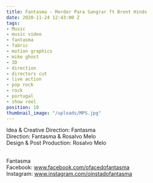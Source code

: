 ```yaml
---
title: Fantasma - Morder Para Sangrar ft Brent Hinds
date: 2020-11-24 12:43:00 Z
tags:
- Music
- music video
- fantasma
- fabric
- motion graphics
- mike ghost
- 3D
- direction
- directors cut
- live action
- pop rock
- rock
- portugal
- show reel
position: 10
thumbnail_image: "/uploads/MPS.jpg"
---
```


Idea & Creative Direction: Fantasma<br>
Direction: Fantasma & Rosalvo Melo<br>
Design & Post Production: Rosalvo Melo<br>



<br>Fantasma<br>
Facebook: www.facebook.com/ofacedofantasma<br>
Instagram: www.instagram.com/oinstadofantasma<br>